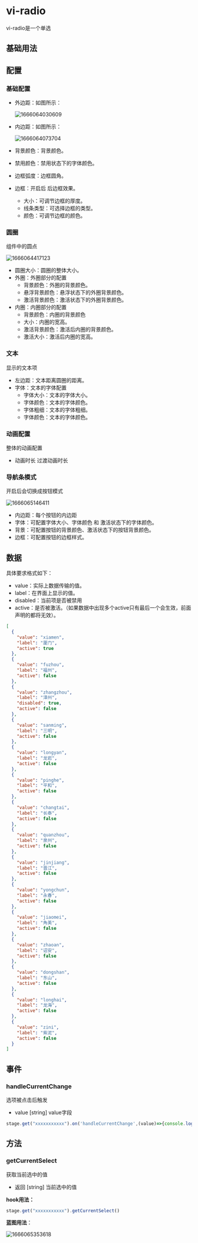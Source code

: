 # vi-radio

vi-radio是一个单选

## 基础用法

<radio-base></radio-base>

## 配置

### 基础配置

- 外边距：如图所示：

  ![1666064030609](/datav/radio/1666064030609.png)

- 内边距：如图所示：

  ![1666064073704](/datav/radio/1666064073704.png)

- 背景颜色：背景颜色。
- 禁用颜色：禁用状态下的字体颜色。
- 边框弧度：边框圆角。
- 边框：开启后 后边框效果。
  - 大小：可调节边框的厚度。
  - 线条类型：可选择边框的类型。
  - 颜色：可调节边框的颜色。

### 圆圈

组件中的圆点

![1666064417123](/datav/radio/1666064417123.png)

- 圆圈大小：圆圈的整体大小。
- 外圈：外圈部分的配置
  - 背景颜色：外圈的背景颜色。
  - 悬浮背景颜色：悬浮状态下的外圈背景颜色。
  - 激活背景颜色：激活状态下的外圈背景颜色。
- 内圈：内圈部分的配置
  - 背景颜色：内圈的背景颜色
  - 大小：内圈的宽高。
  - 激活背景颜色：激活后内圈的背景颜色。
  - 激活大小：激活后内圈的宽高。

### 文本

显示的文本项

- 左边距：文本距离圆圈的距离。
- 字体：文本的字体配置
  - 字体大小：文本的字体大小。
  - 字体颜色：文本的字体颜色。
  - 字体粗细：文本的字体粗细。
  - 字体颜色：文本的字体颜色。

### 动画配置

整体的动画配置

- 动画时长 过渡动画时长

### 导航条模式

开启后会切换成按钮模式

![1666065146411](/datav/radio/1666065146411.png)

- 内边距：每个按钮的内边距
- 字体：可配置字体大小、字体颜色 和 激活状态下的字体颜色。
- 背景：可配置按钮的背景颜色、激活状态下的按钮背景颜色。
- 边框：可配置按钮的边框样式。

## 数据

具体要求格式如下：

- value：实际上数据传输的值。
- label：在界面上显示的值。
- disabled：当前项是否被禁用
- active：是否被激活。（如果数据中出现多个active只有最后一个会生效，前面声明的都将无效）。

```json
[
  {
    "value": "xiamen",
    "label": "厦门",
    "active": true
  },
  {
    "value": "fuzhou",
    "label": "福州",
    "active": false
  },
  {
    "value": "zhangzhou",
    "label": "漳州",
    "disabled": true,
    "active": false
  },
  {
    "value": "sanming",
    "label": "三明",
    "active": false
  },
  {
    "value": "longyan",
    "label": "龙岩",
    "active": false
  },
  {
    "value": "pinghe",
    "label": "平和",
    "active": false
  },
  {
    "value": "changtai",
    "label": "长泰",
    "active": false
  },
  {
    "value": "quanzhou",
    "label": "泉州",
    "active": false
  },
  {
    "value": "jinjiang",
    "label": "晋江",
    "active": false
  },
  {
    "value": "yongchun",
    "label": "永春",
    "active": false
  },
  {
    "value": "jiaomei",
    "label": "角美",
    "active": false
  },
  {
    "value": "zhaoan",
    "label": "诏安",
    "active": false
  },
  {
    "value": "dongshan",
    "label": "东山",
    "active": false
  },
  {
    "value": "longhai",
    "label": "龙海",
    "active": false
  },
  {
    "value": "zini",
    "label": "紫泥",
    "active": false
  }
]
```

## 事件

### handleCurrentChange

选项被点击后触发

- value [string] value字段 

```js
stage.get("xxxxxxxxxxx").on('handleCurrentChange',(value)=>{console.log(value)})
```

## 方法

### getCurrentSelect

获取当前选中的值

- 返回 [string] 当前选中的值

**hook用法：**

```js
stage.get("xxxxxxxxxxx").getCurrentSelect()
```

**蓝图用法**：

![1666065353618](/datav/radio/1666065353618.png)